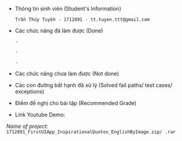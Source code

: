 - Thông tin sinh viên (Student's Information)

      Trần Thúy Tuyền - 1712891 - tt.tuyen.ttt@gmail.com
      
- Các chức năng đã làm được (Done)

      - 
      
      - 
      
      - 
      
- Các chức năng chưa làm được (Not done)

- Các con đường bất hạnh đã xử lý (Solved fail paths/ test cases/ exceptions)

- Điểm đề nghị cho bài tập (Recommended Grade)

- Link Youtube Demo: 

*Name of project:* `1712891_FirstUIApp_InspirationalQuotes_EnglishByImage.zip/ .rar`

